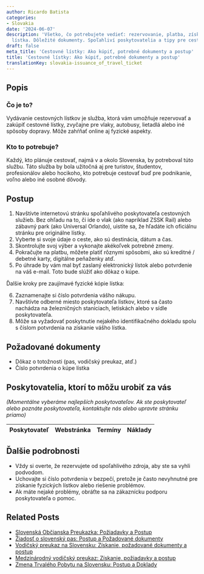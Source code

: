```yaml
---
author: Ricardo Batista
categories:
- Slovakia
date: '2024-06-07'
description: 'Všetko, čo potrebujete vedieť: rezervovanie, platba, získanie fyzického
  lístka. Dôležité dokumenty. Spoľahliví poskytovatelia a tipy pre cestujúcich.'
draft: false
meta_title: 'Cestovné lístky: Ako kúpiť, potrebné dokumenty a postup'
title: 'Cestovné lístky: Ako kúpiť, potrebné dokumenty a postup'
translationKey: slovakia-issuance_of_travel_ticket
---
```



## Popis
### Čo je to?
Vydávanie cestovných lístkov je služba, ktorá vám umožňuje rezervovať a zakúpiť cestovné lístky, zvyčajne pre vlaky, autobusy, lietadlá alebo iné spôsoby dopravy. Môže zahŕňať online aj fyzické aspekty.

### Kto to potrebuje?
Každý, kto plánuje cestovať, najmä v a okolo Slovenska, by potreboval túto službu. Táto služba by bola užitočná aj pre turistov, študentov, profesionálov alebo hocikoho, kto potrebuje cestovať buď pre podnikanie, voľno alebo iné osobné dôvody.

## Postup
1. Navštívte internetovú stránku spoľahlivého poskytovateľa cestovných služieb. Bez ohľadu na to, či ide o vlak (ako napríklad ZSSK Rail) alebo zábavný park (ako Universal Orlando), uistite sa, že hľadáte ich oficiálnu stránku pre originálne lístky.
2. Vyberte si svoje údaje o ceste, ako sú destinácia, dátum a čas.
3. Skontrolujte svoj výber a vykonajte akékoľvek potrebné zmeny.
4. Pokračujte na platbu, môžete platiť rôznymi spôsobmi, ako sú kreditné / debetné karty, digitálne peňaženky atď.
5. Po úhrade by vám mal byť zaslaný elektronický lístok alebo potvrdenie na váš e-mail. Toto bude slúžiť ako dôkaz o kúpe.

Ďalšie kroky pre zaujímavé fyzické kópie lístka:

6. Zaznamenajte si číslo potvrdenia vášho nákupu.
7. Navštívte odberné miesto poskytovateľa lístkov, ktoré sa často nachádza na železničných staniciach, letiskách alebo v sídle poskytovateľa.
8. Môže sa vyžadovať poskytnutie nejakého identifikačného dokladu spolu s číslom potvrdenia na získanie vášho lístka.

## Požadované dokumenty
- Dôkaz o totožnosti (pas, vodičský preukaz, atď.)
- Číslo potvrdenia o kúpe lístka

## Poskytovatelia, ktorí to môžu urobiť za vás

_(Momentálne vyberáme najlepších poskytovateľov. Ak ste poskytovateľ alebo poznáte poskytovateľa, kontaktujte nás alebo upravte stránku priamo)_

| Poskytovateľ    |     Webstránka  |     Termíny      |       Náklady    |
| --------------- | --------------- |  :-------------: | :-------------: |

## Ďalšie podrobnosti
- Vždy si overte, že rezervujete od spoľahlivého zdroja, aby ste sa vyhli podvodom.
- Uchovajte si číslo potvrdenia v bezpečí, pretože je často nevyhnutné pre získanie fyzických lístkov alebo riešenie problémov.
- Ak máte nejaké problémy, obráťte sa na zákaznícku podporu poskytovateľa o pomoc.


## Related Posts

- [Slovenská Občianska Preukazka: Požiadavky a Postup](https://tramitit.com/sk/guides/slovakia/vydanie_obcianskeho_preukazu/)
- [Žiadosť o slovenský pas: Postup a Požadované dokumenty](https://tramitit.com/sk/guides/slovakia/vydanie_cestovneho_pasu/)
- [Vodičský preukaz na Slovensku: Získanie, požadované dokumenty a postup](https://tramitit.com/sk/guides/slovakia/vydanie_vodicskeho_preukazu/)
- [Medzinárodný vodičský preukaz: Získanie, požiadavky a postup](https://tramitit.com/sk/guides/slovakia/vydanie_medzinarodneho_vodicskeho_preukazu/)
- [Zmena Trvalého Pobytu na Slovensku: Postup a Doklady](https://tramitit.com/sk/guides/slovakia/zmena_trvaleho_pobytu/)